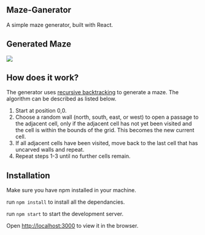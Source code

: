 ## Maze-Ganerator
    
A simple maze generator, built with React.

## Generated Maze
![](https://github.com/Srtpatil/Maze-Generator-React/blob/master/Maze.png)

## How does it work?

The generator uses [recursive backtracking](http://weblog.jamisbuck.org/2010/12/27/maze-generation-recursive-backtracking) to generate a maze. The algorithm can be described as listed below.

1. Start at position 0,0.
2. Choose a random wall (north, south, east, or west) to open a passage to the adjacent cell, only if the adjacent cell has not yet been visited and the cell is within the bounds of the grid. This becomes the new current cell.
3. If all adjacent cells have been visited, move back to the last cell that has uncarved walls and repeat.
4. Repeat steps 1-3 until no further cells remain.

## Installation

Make sure you have npm installed in your machine.

run `npm install` to install all the dependancies.

run `npm start` to start the development server.

Open [http://localhost:3000](http://localhost:3000) to view it in the browser.


